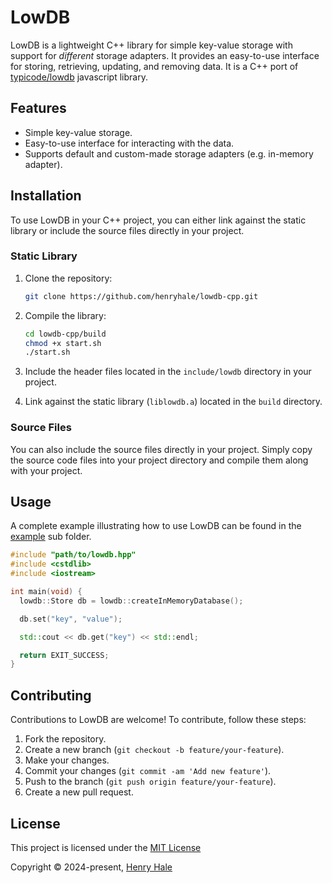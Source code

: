 # LowDB

LowDB is a lightweight C++ library for simple key-value storage with support for _different_ storage adapters. It provides an easy-to-use interface for storing, retrieving, updating, and removing data. It is a C++ port of [typicode/lowdb](https://github.com/typicode/lowdb) javascript library. 

## Features

- Simple key-value storage.
- Easy-to-use interface for interacting with the data.
- Supports default and custom-made storage adapters (e.g. in-memory adapter).

## Installation

To use LowDB in your C++ project, you can either link against the static library or include the source files directly in your project.

### Static Library

1. Clone the repository:

   ```bash
   git clone https://github.com/henryhale/lowdb-cpp.git
   ```

2. Compile the library:

   ```bash
   cd lowdb-cpp/build
   chmod +x start.sh
   ./start.sh
   ```

3. Include the header files located in the `include/lowdb` directory in your project.

4. Link against the static library (`liblowdb.a`) located in the `build` directory.

### Source Files

You can also include the source files directly in your project. Simply copy the source code files into your project directory and compile them along with your project.

## Usage

A complete example illustrating how to use LowDB can be found in the [example](./example/) sub folder.

```cpp
#include "path/to/lowdb.hpp"
#include <cstdlib>
#include <iostream>

int main(void) {
  lowdb::Store db = lowdb::createInMemoryDatabase();

  db.set("key", "value");

  std::cout << db.get("key") << std::endl;

  return EXIT_SUCCESS;
}
```

## Contributing

Contributions to LowDB are welcome! To contribute, follow these steps:

1. Fork the repository.
2. Create a new branch (`git checkout -b feature/your-feature`).
3. Make your changes.
4. Commit your changes (`git commit -am 'Add new feature'`).
5. Push to the branch (`git push origin feature/your-feature`).
6. Create a new pull request.

## License

This project is licensed under the [MIT License](./LICENSE.md)

Copyright © 2024-present, [Henry Hale](https://github.com/henryhale)